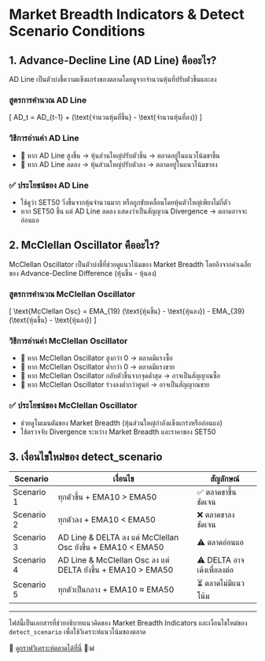 # Market Breadth Indicators & Detect Scenario Conditions

## 1. Advance-Decline Line (AD Line) คืออะไร?
AD Line เป็นตัวบ่งชี้ความแข็งแกร่งของตลาดโดยดูจากจำนวนหุ้นที่ปรับตัวขึ้นและลง

### สูตรการคำนวณ AD Line
\[ AD_t = AD_{t-1} + (\text{จำนวนหุ้นที่ขึ้น} - \text{จำนวนหุ้นที่ลง}) \]

### วิธีการอ่านค่า AD Line
- 📌 หาก AD Line สูงขึ้น → หุ้นส่วนใหญ่ปรับตัวขึ้น → ตลาดอยู่ในแนวโน้มขาขึ้น
- 📌 หาก AD Line ลดลง → หุ้นส่วนใหญ่ปรับตัวลง → ตลาดอยู่ในแนวโน้มขาลง

### ✅ ประโยชน์ของ AD Line
- ใช้ดูว่า SET50 วิ่งขึ้นจากหุ้นจำนวนมาก หรือถูกขับเคลื่อนโดยหุ้นตัวใหญ่เพียงไม่กี่ตัว
- หาก SET50 ขึ้น แต่ AD Line ลดลง แสดงว่าเป็นสัญญาณ Divergence → ตลาดอาจจะอ่อนแอ

## 2. McClellan Oscillator คืออะไร?
McClellan Oscillator เป็นตัวบ่งชี้ที่ช่วยดูแนวโน้มของ Market Breadth โดยอิงจากค่าเฉลี่ยของ Advance-Decline Difference (หุ้นขึ้น - หุ้นลง)

### สูตรการคำนวณ McClellan Oscillator
\[ \text{McClellan Osc} = EMA_{19} (\text{หุ้นขึ้น} - \text{หุ้นลง}) - EMA_{39} (\text{หุ้นขึ้น} - \text{หุ้นลง}) \]

### วิธีการอ่านค่า McClellan Oscillator
- 📌 หาก McClellan Oscillator สูงกว่า 0 → ตลาดมีแรงซื้อ
- 📌 หาก McClellan Oscillator ต่ำกว่า 0 → ตลาดมีแรงขาย
- 📌 หาก McClellan Oscillator กลับตัวขึ้นจากจุดต่ำสุด → อาจเป็นสัญญาณซื้อ
- 📌 หาก McClellan Oscillator ร่วงลงต่ำกว่าศูนย์ → อาจเป็นสัญญาณขาย

### ✅ ประโยชน์ของ McClellan Oscillator
- ช่วยดูโมเมนตัมของ Market Breadth (หุ้นส่วนใหญ่กำลังแข็งแกร่งหรืออ่อนแอ)
- ใช้ตรวจจับ Divergence ระหว่าง Market Breadth และราคาของ SET50

## 3. เงื่อนไขใหม่ของ detect_scenario

| Scenario | เงื่อนไข | สัญลักษณ์ |
|-----------|----------|------------|
| Scenario 1 | ทุกตัวขึ้น + EMA10 > EMA50 | ✅ ตลาดขาขึ้นชัดเจน |
| Scenario 2 | ทุกตัวลง + EMA10 < EMA50 | ❌ ตลาดขาลงชัดเจน |
| Scenario 3 | AD Line & DELTA ลง แต่ McClellan Osc ยังขึ้น + EMA10 < EMA50 | ⚠️ ตลาดอ่อนแอ |
| Scenario 4 | AD Line & McClellan Osc ลง แต่ DELTA ยังขึ้น + EMA10 > EMA50 | ⚠️ DELTA อาจเด้งเพื่อลงต่อ |
| Scenario 5 | ทุกตัวเป็นกลาง + EMA10 ≈ EMA50 | ⏳ ตลาดไม่มีแนวโน้ม |

---

ไฟล์นี้เป็นเอกสารที่ช่วยอธิบายแนวคิดของ Market Breadth Indicators และเงื่อนไขใหม่ของ `detect_scenario` เพื่อใช้วิเคราะห์แนวโน้มของตลาด

🔗 [ดูกราฟวิเคราะห์ตลาดได้ที่นี่](https://outliersd-weumrtvxrsaksiumrd2hgg.streamlit.app/?fbclid=IwY2xjawIqDPxleHRuA2FlbQIxMAABHbOdhuREUEkS7ihxxQVh53NjTcNj_JmXBaIWkggStvQryXkhezXcWrLeow_aem_5tTig1IM16WiCzTi7l9fnQ) 🚀📊
